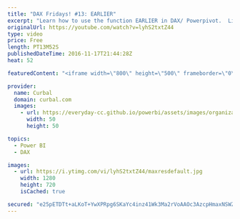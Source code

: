 ```yaml
---
title: "DAX Fridays! #13: EARLIER"
excerpt: "Learn how to use the function EARLIER in DAX/ Powerpivot.  Link to pbix and excel file: https://curbal.com/blog/glossary/earlier-dax  EARLIER is mostly used in the context of calculated columns.  The performance of EARLIER might be slow because it theoretically, it might have to perform a number of operations"
originalUrl: https://youtube.com/watch?v=lyhS2txtZ44
type: video
price: Free
length: PT13M52S
publishedDateTime: 2016-11-17T21:44:28Z
heat: 52

featuredContent: "<iframe width=\"800\" height=\"500\" frameborder=\"0\" src=\"https://www.youtube.com/embed/lyhS2txtZ44\" allow=\"accelerometer; autoplay; encrypted-media; gyroscope; picture-in-picture\" allowfullscreen></iframe>"

provider:
  name: Curbal
  domain: curbal.com
  images:
    - url: https://everyday-cc.github.io/powerbi/assets/images/organizations/curbal.com-50x50.jpg
      width: 50
      height: 50

topics:
  - Power BI
  - DAX

images:
  - url: https://i.ytimg.com/vi/lyhS2txtZ44/maxresdefault.jpg
    width: 1280
    height: 720
    isCached: true

secured: "e25pETDTt+aLKoT+YwXPRpg6SKaYc4inz41Wk3Ma2rVoAAOc3AzcpHmaxNSWZvdEFGEOru99HZYd0W0r6DPkNHbvzXv05cETz++vqProOZjGB9gjVtiyxyTmhvxswmcvQ/0nCZP2EubK7vmkgOCYMeoma0Hb9c+qJOWsoy08GdhHAuE5Y1CfiwAzwwLMnYuNMlLTW2ZlX7Veny0p4CFNPm1tjHB3KvknnkEUQ6OkLP/ceqmrwYCrSglUHt7na9NSOLOXto8tQdHIf3TLDclBy8BBhJQVsU0Iqx5S31glKwdJ9YPX0aKwkB4OSFZtOP4mPyFk1zTiE8yLwSkc2Ry27gBhqcbXTdZc8JNe65gvyAE9egap9nqIfbKDakEN6l3JVho7Jd7B4wqlGG7Ob6At2MIkTy5azBZZeAV4ceMFGLc=;Caaz49K6E9ILq+42pRqqnA=="
---
```


